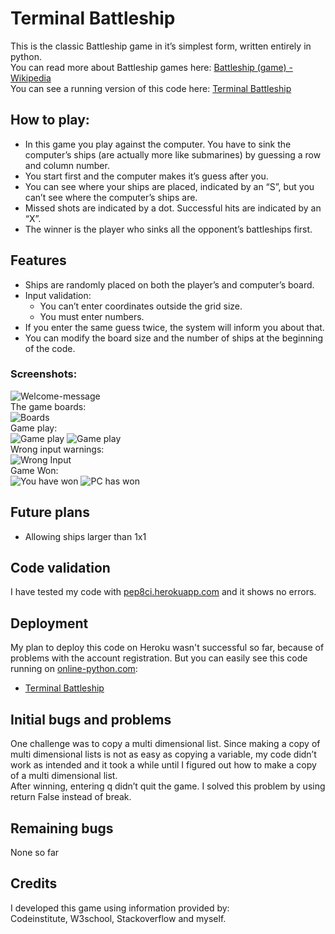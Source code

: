 # Terminal Battleship

This is the classic Battleship game in it’s simplest form, written entirely in python.  
You can read more about Battleship games here: [Battleship (game) - Wikipedia](https://en.wikipedia.org/wiki/Battleship_(game))  
You can see a running version of this code here: [Terminal Battleship](https://www.online-python.com/yBJVdlf9Iw)

## How to play:
- In this game you play against the computer. You have to sink the computer’s ships (are actually more like submarines) by guessing a row and column number.  
- You start first and the computer makes it’s guess after you.  
- You can see where your ships are placed, indicated by an “S”, but you can’t see where the computer’s ships are.  
- Missed shots are indicated by a dot. Successful hits are indicated by an “X”.  
- The winner is the player who sinks all the opponent’s battleships first.  

## Features
- Ships are randomly placed on both the player’s and computer’s board.
- Input validation:
  - You can’t enter coordinates outside the grid size.
  - You must enter numbers.  
- If you enter the same guess twice, the system will inform you about that.
- You can modify the board size and the number of ships at the beginning of the code.

### Screenshots:
![Welcome-message](https://mwresearch.github.io/t_battleship/doc/welcome-message.png)  
The game boards:  
![Boards](https://mwresearch.github.io/t_battleship/doc/boards.png)  
Game play:  
![Game play](https://mwresearch.github.io/t_battleship/doc/game-play.png)
![Game play](https://mwresearch.github.io/t_battleship/doc/game-play2.png)  
Wrong input warnings:  
![Wrong Input](https://mwresearch.github.io/t_battleship/doc/wrong-input.png)  
Game Won:  
![You have won](https://mwresearch.github.io/t_battleship/doc/you-win.png)
![PC has won](https://mwresearch.github.io/t_battleship/doc/computer-wins.png)

## Future plans
- Allowing ships larger than 1x1


## Code validation
I have tested my code with [pep8ci.herokuapp.com](https://pep8ci.herokuapp.com) and it shows no errors.

## Deployment
My plan to deploy this code on Heroku wasn't successful so far, because of problems with the account registration.
But you can easily see this code running on [online-python.com](www.online-python.com):  
- [Terminal Battleship](https://www.online-python.com/yBJVdlf9Iw)

## Initial bugs and problems
One challenge was to copy a multi dimensional list.  Since making a copy of multi dimensional lists is not as easy as copying a variable, my code didn’t work as intended and it took a while until I figured out how to make a copy of a multi dimensional list.  
After winning, entering q didn’t quit the game. I solved this problem by using return False instead of break.

## Remaining bugs
None so far

## Credits
I developed this game using information provided by:  
Codeinstitute, W3school, Stackoverflow and myself.

